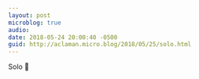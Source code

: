 ```yaml
---
layout: post
microblog: true
audio: 
date: 2018-05-24 20:00:40 -0500
guid: http://aclaman.micro.blog/2018/05/25/solo.html
---
```

Solo 🎥
